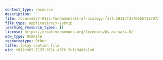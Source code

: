 ```yaml
---
content_type: resource
description: ''
file: /courses/7-01sc-fundamentals-of-biology-fall-2011/fd17e9657137972cd3767cfc94dfa1e0_K5n0BMKZR_Q.srt
file_type: application/x-subrip
learning_resource_types: []
license: https://creativecommons.org/licenses/by-nc-sa/4.0/
ocw_type: OCWFile
resourcetype: Other
title: 3play caption file
uid: fd17e965-7137-972c-d376-7cfc94dfa1e0
---
```

